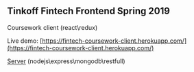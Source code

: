 ## Tinkoff Fintech Frontend Spring 2019

Coursework client (react\redux)

Live demo: [https://fintech-coursework-client.herokuapp.com/](https://fintech-coursework-client.herokuapp.com/)

[Server](https://github.com/sa1dai/tfs-fintech-coursework-server) (nodejs\express\mongodb\restfull)
